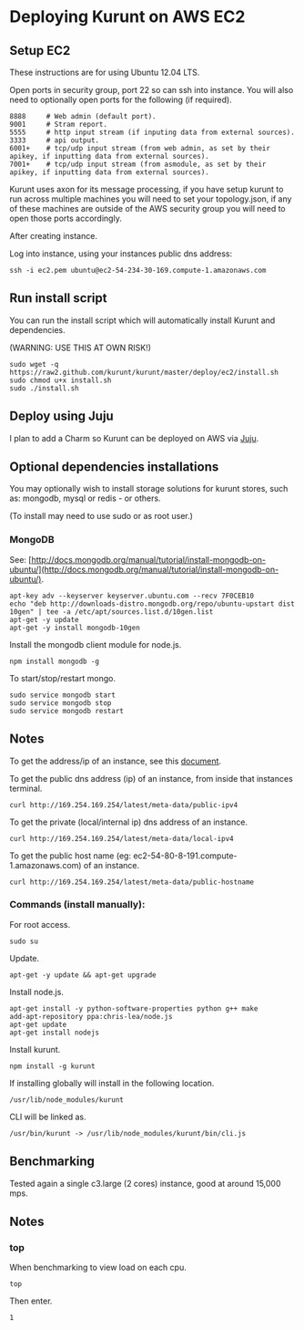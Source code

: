 # Deploying Kurunt on AWS EC2

## Setup EC2

These instructions are for using Ubuntu 12.04 LTS.

Open ports in security group, port 22 so can ssh into instance. You will also need to optionally open ports for the following (if required).  

```
8888     # Web admin (default port).
9001     # Stram report.
5555     # http input stream (if inputing data from external sources).
3333     # api output.
6001+    # tcp/udp input stream (from web admin, as set by their apikey, if inputting data from external sources).
7001+    # tcp/udp input stream (from asmodule, as set by their apikey, if inputting data from external sources).

```
Kurunt uses axon for its message processing, if you have setup kurunt to run across multiple machines you will need to set your topology.json, if any of these machines are outside of the AWS security group you will need to open those ports accordingly.  

After creating instance.  

Log into instance, using your instances public dns address:
```
ssh -i ec2.pem ubuntu@ec2-54-234-30-169.compute-1.amazonaws.com
```


## Run install script

You can run the install script which will automatically install Kurunt and dependencies.  

(WARNING: USE THIS AT OWN RISK!)
```
sudo wget -q https://raw2.github.com/kurunt/kurunt/master/deploy/ec2/install.sh
sudo chmod u+x install.sh
sudo ./install.sh
```

## Deploy using Juju

I plan to add a Charm so Kurunt can be deployed on AWS via [Juju](https://juju.ubuntu.com/).


## Optional dependencies installations

You may optionally wish to install storage solutions for kurunt stores, such as: mongodb, mysql or redis - or others.  

(To install may need to use sudo or as root user.)

### MongoDB

See: [http://docs.mongodb.org/manual/tutorial/install-mongodb-on-ubuntu/](http://docs.mongodb.org/manual/tutorial/install-mongodb-on-ubuntu/).

```
apt-key adv --keyserver keyserver.ubuntu.com --recv 7F0CEB10
echo "deb http://downloads-distro.mongodb.org/repo/ubuntu-upstart dist 10gen" | tee -a /etc/apt/sources.list.d/10gen.list
apt-get -y update
apt-get -y install mongodb-10gen
```

Install the mongodb client module for node.js.
```
npm install mongodb -g
```
To start/stop/restart mongo.
```
sudo service mongodb start
sudo service mongodb stop
sudo service mongodb restart
```


## Notes

To get the address/ip of an instance, see this [document](http://docs.aws.amazon.com/AWSEC2/latest/UserGuide/using-instance-addressing.html).  

To get the public dns address (ip) of an instance, from inside that instances terminal.
```
curl http://169.254.169.254/latest/meta-data/public-ipv4
```
To get the private (local/internal ip) dns address of an instance.
```
curl http://169.254.169.254/latest/meta-data/local-ipv4
```
To get the public host name (eg: ec2-54-80-8-191.compute-1.amazonaws.com) of an instance.
```
curl http://169.254.169.254/latest/meta-data/public-hostname
```


### Commands (install manually):

For root access.
```
sudo su
```

Update.
```
apt-get -y update && apt-get upgrade
```

Install node.js.
```
apt-get install -y python-software-properties python g++ make
add-apt-repository ppa:chris-lea/node.js
apt-get update
apt-get install nodejs
```

Install kurunt.
```
npm install -g kurunt
```

If installing globally will install in the following location.
```
/usr/lib/node_modules/kurunt
```
CLI will be linked as.
```
/usr/bin/kurunt -> /usr/lib/node_modules/kurunt/bin/cli.js
```


## Benchmarking

Tested again a single c3.large (2 cores) instance, good at around 15,000 mps.


## Notes

### top
When benchmarking to view load on each cpu.
```
top
```
Then enter.
```
1
```

